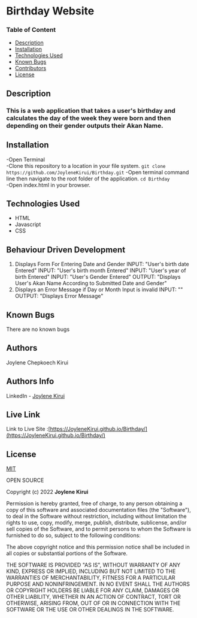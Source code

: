 # Birthday Website

### Table of Content

+ [Description](#Description)
+ [Installation](#Installation)
+ [Technologies Used](#Technologies-Used)
+ [Known Bugs](#Known-Bugs)
+ [Contributors](#Contributors)
+ [License](#License)

## Description

### This is a web application that takes a user's birthday and calculates the day of the week they were born and then depending on their gender outputs their Akan Name.


## Installation 
-Open Terminal  
-Clone this repository to a location in your file system.
 ```git clone https://github.com/JoyleneKirui/Birthday.git``` 
-Open terminal command line then navigate to the root folder of the application.
```cd Birthday```   
-Open index.html in your browser.


## Technologies Used 
* HTML
* Javascript
* CSS 
## Behaviour Driven Development
1. Displays Form For Entering Date and Gender
INPUT: "User's birth date Entered"
INPUT: "User's birth month Entered"
INPUT: "User's year of birth Entered"
INPUT: "User's Gender Entered"
OUTPUT: "Displays User's Akan Name According to Submitted Date and Gender"
2. Displays an Error Message if Day or Month Input is invalid
INPUT: ""
OUTPUT: "Displays Error Message"

## Known Bugs
There are no known bugs 

## Authors
Joylene Chepkoech Kirui

## Authors Info 

LinkedIn - [Joylene Kirui](www.linkedin.com/in/joylene-kirui-860699176)

## Live Link

Link to Live Site :[https://JoyleneKirui.github.io/Birthday/](https://JoyleneKirui.github.io/Birthday/)

## License
[MIT](https://choosealicense.com/licenses/mit/)


OPEN SOURCE

Copyright (c) 2022 **Joylene Kirui**

Permission is hereby granted, free of charge, to any person obtaining a copy
of this software and associated documentation files (the "Software"), to deal
in the Software without restriction, including without limitation the rights
to use, copy, modify, merge, publish, distribute, sublicense, and/or sell
copies of the Software, and to permit persons to whom the Software is
furnished to do so, subject to the following conditions:

The above copyright notice and this permission notice shall be included in all
copies or substantial portions of the Software.

THE SOFTWARE IS PROVIDED "AS IS", WITHOUT WARRANTY OF ANY KIND, EXPRESS OR
IMPLIED, INCLUDING BUT NOT LIMITED TO THE WARRANTIES OF MERCHANTABILITY,
FITNESS FOR A PARTICULAR PURPOSE AND NONINFRINGEMENT. IN NO EVENT SHALL THE
AUTHORS OR COPYRIGHT HOLDERS BE LIABLE FOR ANY CLAIM, DAMAGES OR OTHER
LIABILITY, WHETHER IN AN ACTION OF CONTRACT, TORT OR OTHERWISE, ARISING FROM,
OUT OF OR IN CONNECTION WITH THE SOFTWARE OR THE USE OR OTHER DEALINGS IN THE
SOFTWARE.